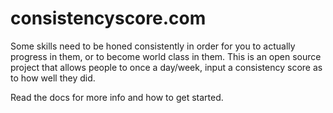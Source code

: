 # consistencyscore.com

Some skills need to be honed consistently in order for you to actually progress in them, or to become world class in them. 
This is an open source project that allows people to once a day/week, input a consistency score as to how well they did. 

Read the docs for more info and how to get started. 
